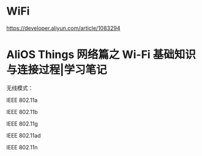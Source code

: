 # WiFi

https://developer.aliyun.com/article/1083294

# AliOS Things 网络篇之 Wi-Fi 基础知识与连接过程|学习笔记



无线模式：

IEEE 802.11a

IEEE 802.11b

IEEE 802.11g

IEEE 802.11ad

IEEE 802.11n
